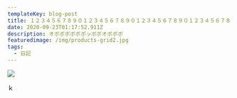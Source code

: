 ```yaml
---
templateKey: blog-post
title: １２３４５６７８９０１２３４５６７８９０１２３４５６７８９０１２３４５６７８９０
date: 2020-09-23T01:17:52.911Z
description: オボボボボボボッボボオボボボ
featuredimage: /img/products-grid2.jpg
tags:
  - 日記
---
```

![](/img/blog-index.jpg)

ｋ